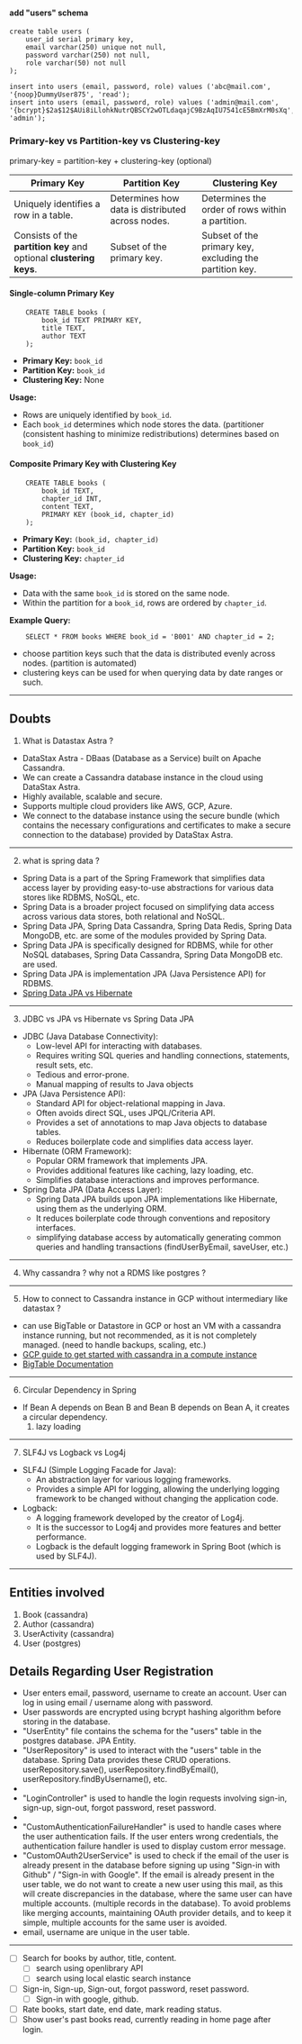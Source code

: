 #### add "users" schema
```postgresql
create table users (
    user_id serial primary key,
    email varchar(250) unique not null,
    password varchar(250) not null,
    role varchar(50) not null
);

insert into users (email, password, role) values ('abc@mail.com', '{noop}DummyUser875', 'read');
insert into users (email, password, role) values ('admin@mail.com', '{bcrypt}$2a$12$AUi8iLlohkNutrQBSCY2wOTLdaqajC9BzAqIU7541cE5BmXrM0sXq', 'admin');
```


### Primary-key vs Partition-key vs Clustering-key

primary-key = partition-key + clustering-key (optional)

| **Primary Key**                              | **Partition Key**                          | **Clustering Key**                          |
|----------------------------------------------|--------------------------------------------|--------------------------------------------|
| Uniquely identifies a row in a table.        | Determines how data is distributed across nodes. | Determines the order of rows within a partition. |
| Consists of the **partition key** and optional **clustering keys**. | Subset of the primary key.                 | Subset of the primary key, excluding the partition key. |

#### Single-column Primary Key
```postgresql
    CREATE TABLE books (
        book_id TEXT PRIMARY KEY,
        title TEXT,
        author TEXT
    );
```
- **Primary Key:** `book_id`
- **Partition Key:** `book_id`
- **Clustering Key:** None

**Usage:**
- Rows are uniquely identified by `book_id`.
- Each `book_id` determines which node stores the data. (partitioner (consistent hashing to minimize redistributions) determines based on `book_id`)

#### Composite Primary Key with Clustering Key
```postgresql
    CREATE TABLE books (
        book_id TEXT,
        chapter_id INT,
        content TEXT,
        PRIMARY KEY (book_id, chapter_id)
    );
```
- **Primary Key:** `(book_id, chapter_id)`
- **Partition Key:** `book_id`
- **Clustering Key:** `chapter_id`

**Usage:**
- Data with the same `book_id` is stored on the same node.
- Within the partition for a `book_id`, rows are ordered by `chapter_id`.

**Example Query:**
```postgresql
    SELECT * FROM books WHERE book_id = 'B001' AND chapter_id = 2;
```

- choose partition keys such that the data is distributed evenly across nodes. (partition is automated)
- clustering keys can be used for when querying data by date ranges or such.
--- 

Doubts
---
1. What is Datastax Astra ?
- DataStax Astra - DBaas (Database as a Service) built on Apache Cassandra.
- We can create a Cassandra database instance in the cloud using DataStax Astra.
- Highly available, scalable and secure.
- Supports multiple cloud providers like AWS, GCP, Azure.
- We connect to the database instance using the secure bundle (which contains the necessary configurations and certificates to make a secure connection to the database) provided by DataStax Astra.
---
2. what is spring data ?
- Spring Data is a part of the Spring Framework that simplifies data access layer by providing easy-to-use abstractions for various data stores like RDBMS, NoSQL, etc.
- Spring Data is a broader project focused on simplifying data access across various data stores, both relational and NoSQL.
- Spring Data JPA, Spring Data Cassandra, Spring Data Redis, Spring Data MongoDB, etc. are some of the modules provided by Spring Data.
- Spring Data JPA is specifically designed for RDBMS, while for other NoSQL databases, Spring Data Cassandra, Spring Data MongoDB etc. are used. 
- Spring Data JPA is implementation JPA (Java Persistence API) for RDBMS.
- [Spring Data JPA vs Hibernate](https://stackoverflow.com/questions/23862994/whats-the-difference-between-hibernate-and-spring-data-jpa)
---
3. JDBC vs JPA vs Hibernate vs Spring Data JPA
- JDBC (Java Database Connectivity):
    - Low-level API for interacting with databases.
    - Requires writing SQL queries and handling connections, statements, result sets, etc.
    - Tedious and error-prone.
    - Manual mapping of results to Java objects
- JPA (Java Persistence API):
    - Standard API for object-relational mapping in Java.
    - Often avoids direct SQL, uses JPQL/Criteria API. 
    - Provides a set of annotations to map Java objects to database tables.
    - Reduces boilerplate code and simplifies data access layer.
- Hibernate (ORM Framework):
    - Popular ORM framework that implements JPA.
    - Provides additional features like caching, lazy loading, etc.
    - Simplifies database interactions and improves performance.
- Spring Data JPA (Data Access Layer):
   - Spring Data JPA builds upon JPA implementations like Hibernate, using them as the underlying ORM.
   - It reduces boilerplate code through conventions and repository interfaces.
   - simplifying database access by automatically generating common queries and handling transactions (findUserByEmail, saveUser, etc.)
---
4. Why cassandra ? why not a RDMS like postgres ?
---
5. How to connect to Cassandra instance in GCP without intermediary like datastax ?
- can use BigTable or Datastore in GCP or host an VM with a cassandra instance running, but not recommended, as it is not completely managed. (need to handle backups, scaling, etc.)
- [GCP guide to get started with cassandra in a compute instance](https://github.com/GoogleCloudPlatform/compute-cassandra-python)
- [BigTable Documentation](https://cloud.google.com/bigtable/docs/reference/)
---

6. Circular Dependency in Spring
- If Bean A depends on Bean B and Bean B depends on Bean A, it creates a circular dependency. 
   1. lazy loading 

---
7. SLF4J vs Logback vs Log4j
- SLF4J (Simple Logging Facade for Java):
    - An abstraction layer for various logging frameworks.
    - Provides a simple API for logging, allowing the underlying logging framework to be changed without changing the application code.
- Logback:
    - A logging framework developed by the creator of Log4j.
    - It is the successor to Log4j and provides more features and better performance.
    - Logback is the default logging framework in Spring Boot (which is used by SLF4J).
---

## Entities involved 
   1. Book (cassandra)
   2. Author (cassandra)
   3. UserActivity (cassandra)
   4. User (postgres)

## Details Regarding User Registration
- User enters email, password, username to create an account. User can log in using email / username along with password.
- User passwords are encrypted using bcrypt hashing algorithm before storing in the database.
- "UserEntity" file contains the schema for the "users" table in the postgres database. JPA Entity. 
- "UserRepository" is used to interact with the "users" table in the database. Spring Data provides these CRUD operations. userRepository.save(), userRepository.findByEmail(), userRepository.findByUsername(), etc.
- 
- "LoginController" is used to handle the login requests involving sign-in, sign-up, sign-out, forgot password, reset password. 
- 
- "CustomAuthenticationFailureHandler" is used to handle cases where the user authentication fails. If the user enters wrong credentials, the authentication failure handler is used to display custom error message. 
- "CustomOAuth2UserService" is used to check if the email of the user is already present in the database before signing up using "Sign-in with Github" / "Sign-in with Google". If the email is already present in the user table, we do not want to create a new user using this mail, as this will create discrepancies in the database, where the same user can have multiple accounts. (multiple records in the database). To avoid problems like merging accounts, maintaining OAuth provider details, and to keep it simple, multiple accounts for the same user is avoided. 
- email, username are unique in the user table.

--- 
- [ ] Search for books by author, title, content. 
  - [ ] search using openlibrary API
  - [ ] search using local elastic search instance 
- [ ] Sign-in, Sign-up, Sign-out, forgot password, reset password.
  - [ ] Sign-in with google, github. 
- [ ] Rate books, start date, end date, mark reading status. 
- [ ] Show user's past books read, currently reading in home page after login.

